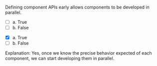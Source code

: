 <panel header=":lock::key: True or False?">
<question>

Defining component APIs early allows components to be developed in parallel.

- [ ] a. True
- [ ] b. False

<div slot="answer">

- [x] a. True
- [ ] b. False

Explanation: Yes, once we know the precise behavior expected of each component, we can start developing them in parallel.

</div>
</question>
</panel>
